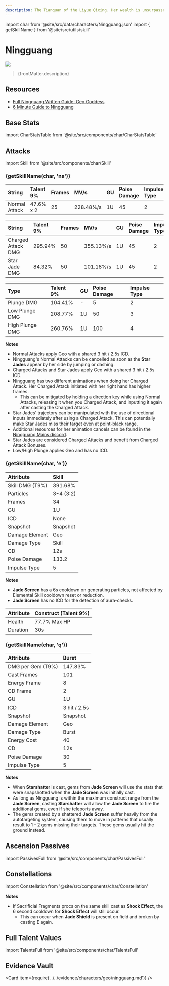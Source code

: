 ```yaml
---
description: The Tianquan of the Liyue Qixing. Her wealth is unsurpassed in all of Teyvat.
---
```


import char from '@site/src/data/characters/Ningguang.json'
import { getSkillName } from '@site/src/utils/skill'

# Ningguang

![](/assets/characters/gacha/Ningguang.png)

<blockquote>{frontMatter.description}</blockquote>

## Resources

* [Full Ningguang Written Guide: Geo Goddess](https://keqingmains.com/ningguang/)
* [6 Minute Guide to Ningguang](https://youtu.be/aecxJRSn2d4)

## Base Stats

import CharStatsTable from '@site/src/components/char/CharStatsTable'

<CharStatsTable char={char} />

## Attacks

import Skill from '@site/src/components/char/Skill'

<Tabs>
<TabItem value='na' label='Normal Attacks'>
<h3>{getSkillName(char, 'na')}</h3>
<div class='talent-columns'>
<Skill char={char} skill='na' sectionFilter='Normal Attack' />

| String | Talent 9% | Frames | MV/s | GU | Poise Damage | Impulse Type |
| :--- | :--- | :--- | :--- | :--- | :--- | :--- |
| Normal Attack | 47.6% x 2 | 25 | 228.48%/s | 1U | 45 | 2 |

</div>
<div class='talent-columns'>
<Skill char={char} skill='na' sectionFilter='Charged Attack' />

| String | Talent 9% | Frames | MV/s | GU | Poise Damage | Impulse Type |
| :--- | :--- | :--- | :--- | :--- | :--- | :--- |
| Charged Attack DMG | 295.94% | 50 | 355.13%/s | 1U | 45 | 2 |
| Star Jade DMG | 84.32% | 50 | 101.18%/s | 1U | 45 | 2 |

</div>
<div class='talent-columns'>
<Skill char={char} skill='na' sectionFilter='Plunging Attack' />

| Type | Talent 9% | GU | Poise Damage | Impulse Type |
| :--- | :--- | :--- | :--- | :--- |
| Plunge DMG | 104.41% | - | 5 | 2 |
| Low Plunge DMG | 208.77% | 1U | 50 | 3 |
| High Plunge DMG | 260.76% | 1U | 100 | 4 |

</div>

**Notes**
* Normal Attacks apply Geo with a shared 3 hit / 2.5s ICD.
* Ningguang's Normal Attacks can be cancelled as soon as the **Star Jades** appear by her side by jumping or dashing.
* Charged Attacks and Star Jades apply Geo with a shared 3 hit / 2.5s ICD.
* Ningguang has two different animations when doing her Charged Attack. Her Charged Attack initiated with her right hand has higher frames. 
  * This can be mitigated by holding a direction key while using Normal Attacks, releasing it when you Charged Attack, and inputting it again after casting the Charged Attack.
* Star Jades' trajectory can be manipulated with the use of directional inputs immediately after using a Charged Attack. This can potentially make Star Jades miss their target even at point-black range.
* Additional resources for her animation cancels can be found in the [Ningguang Mains discord](https://discord.gg/ENcBMd86nD).
* Star Jades are considered Charged Attacks and benefit from Charged Attack Bonuses.
* Low/High Plunge applies Geo and has no ICD.

</TabItem>

<TabItem value='e' label='Skill'>
<h3>{getSkillName(char, 'e')}</h3>
<div class='talent-columns'>
<Skill char={char} skill='e' />

| Attribute | Skill |
| :--- | :--- |
| Skill DMG \(T9%\) | 391.68% |
| Particles | 3~4 \(3:2\) |
| Frames | 34 |
| GU | 1U |
| ICD | None |
| Snapshot | Snapshot |
| Damage Element | Geo |
| Damage Type | Skill |
| CD | 12s |
| Poise Damage | 133.2 |
| Impulse Type | 5 |

</div>

**Notes**
* **Jade Screen** has a 6s cooldown on generating particles, not affected by Elemental Skill cooldown reset or reduction.
* **Jade Screen** has no ICD for the detection of aura-checks.

| Attribute | Construct (Talent 9%) |
| :--- | :--- |
| Health | 77.7% Max HP |
| Duration | 30s |

</TabItem>

<TabItem value='q' label='Burst'>
<h3>{getSkillName(char, 'q')}</h3>
<div class='talent-columns'>
<Skill char={char} skill='q'/>

| Attribute | Burst |
| :--- | :--- |
| DMG per Gem \(T9%\) | 147.83% |
| Cast Frames | 101 |
| Energy Frame | 8 |
| CD Frame | 2 |
| GU | 1U |
| ICD | 3 hit / 2.5s |
| Snapshot | Snapshot |
| Damage Element | Geo |
| Damage Type | Burst |
| Energy Cost | 40 |
| CD | 12s |
| Poise Damage | 30 |
| Impulse Type | 5 |

</div>

**Notes**
* When **Starshatter** is cast, gems from **Jade Screen** will use the stats that were snapshotted when the **Jade Screen** was initially cast.
* As long as Ningguang is within the maximum construct range from the **Jade Screen**, casting **Starshatter** will allow the **Jade Screen** to fire the additional gems, even if she teleports away.
* The gems created by a shattered **Jade Screen** suffer heavily from the autotargeting system, causing them to move in patterns that usually result to 1 - 2 gems missing their targets. These gems usually hit the ground instead.

</TabItem>
</Tabs>

## Ascension Passives

import PassivesFull from '@site/src/components/char/PassivesFull'

<PassivesFull char={char} />

## Constellations

import Constellation from '@site/src/components/char/Constellation'

<Tabs>
<TabItem value='c1' label='C1'>
<Constellation char={char} constellation={1} />
</TabItem>

<TabItem value='c2' label='C2'>
<Constellation char={char} constellation={2} />

**Notes**
* If Sacrificial Fragments procs on the same skill cast as **Shock Effect**, the 6 second cooldown for **Shock Effect** will still occur.
  * This can occur when **Jade Shield** is present on field and broken by casting E again.

</TabItem>

<TabItem value='c3' label='C3'>
<Constellation char={char} constellation={3} />
</TabItem>

<TabItem value='c4' label='C4'>
<Constellation char={char} constellation={4} />
</TabItem>

<TabItem value='c5' label='C5'>
<Constellation char={char} constellation={5} />
</TabItem>

<TabItem value='c6' label='C6'>
<Constellation char={char} constellation={6} />
</TabItem>
</Tabs>

## Full Talent Values

import TalentsFull from '@site/src/components/char/TalentsFull'

<TalentsFull char={char}/>

## Evidence Vault

<Card item={require('../../evidence/characters/geo/ningguang.md')} />

